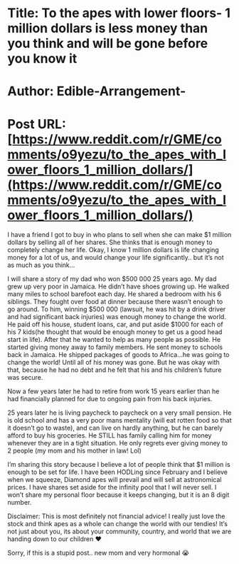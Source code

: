 # Title: To the apes with lower floors- 1 million dollars is less money than you think and will be gone before you know it
# Author: Edible-Arrangement-
# Post URL: [https://www.reddit.com/r/GME/comments/o9yezu/to_the_apes_with_lower_floors_1_million_dollars/](https://www.reddit.com/r/GME/comments/o9yezu/to_the_apes_with_lower_floors_1_million_dollars/)


I have a friend I got to buy in who plans to sell when she can make $1 million dollars by selling all of her shares. She thinks that is enough money to completely change her life. 
Okay, I know 1 million dollars is life changing money for a lot of us, and would change your life significantly.. but it’s not as much as you think... 

I will share a story of my dad who won $500 000 25 years ago. 
My dad grew up very poor in Jamaica. He didn’t have shoes growing up. He walked many miles to school barefoot each day. He shared a bedroom with his 6 siblings. They fought over food at dinner because there wasn’t enough to go around.
To him, winning $500 000 (lawsuit, he was hit by a drink driver and had significant back injuries) was enough money to change the world. He paid off his house, student loans, car, and put aside $1000 for each of his 7 kids(he thought that would be enough money to get us a good head start in life). After that he wanted to help as many people as possible. He started giving money away to family members. He sent money to schools back in Jamaica. He shipped packages of goods to Africa...he was going to change the world! Until all of his money was gone. 
But he was okay with that, because he had no debt and he felt that his and his children’s future was secure.

Now a few years later he had to retire from work 15 years earlier than he had financially planned for due to ongoing pain from his back injuries.

25 years later he is living paycheck to paycheck on a very small pension. He is old school and has a very poor mans mentality (will eat rotten food so that it doesn’t go to waste), and can live on hardly anything, but he can barely afford to buy his groceries.
He STILL has family calling him for money whenever they are in a tight situation. He only regrets ever giving money to 2 people (my mom and his mother in law! Lol)

I’m sharing this story because I believe a lot of people think that $1 million is enough to be set for life.
I have been HODLing since February and I believe when we squeeze, Diamond apes will prevail and will sell at astronomical prices. I have shares set aside for the infinity pool that I will never sell.
I won’t share my personal floor because it keeps changing, but it is an 8 digit number. 

Disclaimer: This is most definitely not financial advice!  I really just love the stock and think apes as a whole can change the world with our tendies! It’s not just about you, its about your community, country, and world that we are handing down to our children ❤️

Sorry, if this is a stupid post.. new mom and very hormonal 😭